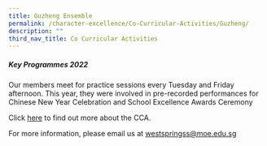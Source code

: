 ```yaml
---
title: Guzheng Ensemble
permalink: /character-excellence/Co-Curricular-Activities/Guzheng/
description: ""
third_nav_title: Co Curricular Activities
---
```

##### **Key Programmes 2022**

Our members meet for practice sessions every Tuesday and Friday afternoon. This year, they were involved in pre-recorded performances for Chinese New Year Celebration and School Excellence Awards Ceremony 

Click [here](https://youtu.be/xvI44fyksL0) to find out more about the CCA.

For more information, please email us at [westspringss@moe.edu.sg](westspringss@moe.edu.sg)